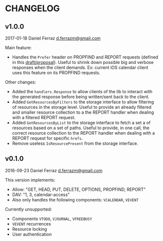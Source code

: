 # CHANGELOG

v1.0.0
-----------
2017-01-18  Daniel Ferraz  <d.ferrazm@gmail.com>

Main feature:

* Handles the `Prefer` header on PROPFIND and REPORT requests (defined in this [draft/proposal](draft-murchison-webdav-prefer-05)). Useful to shrink down possible big and verbose responses when the client demands. Ex: current iOS calendar client uses this feature on its PROPFIND requests.

Other changes:

* Added the `handlers.Response` to allow clients of the lib to interact with the generated response before being written/sent back to the client.
* Added `GetResourcesByFilters` to the storage interface to allow filtering of resources in the storage level. Useful to provide an already filtered and smaller resource collection to a the REPORT handler when dealing with a filtered REPORT request.
* Added `GetResourcesByList` to the storage interface to fetch a set a of resources based on a set of paths. Useful to provide, in one call, the correct resource collection to the REPORT handler when dealing with a REPORT request for specific `hrefs`.
* Remove useless `IsResourcePresent` from the storage interface.


v0.1.0
-----------
2016-09-23  Daniel Ferraz  <d.ferrazm@gmail.com>

This version implements:

* Allow: "GET, HEAD, PUT, DELETE, OPTIONS, PROPFIND, REPORT"
* DAV: "1, 3, calendar-access"
* Also only handles the following components: `VCALENDAR`, `VEVENT`

Currently unsupported:

* Components `VTODO`, `VJOURNAL`, `VFREEBUSY`
* `VEVENT` recurrences
* Resource locking
* User authentication
